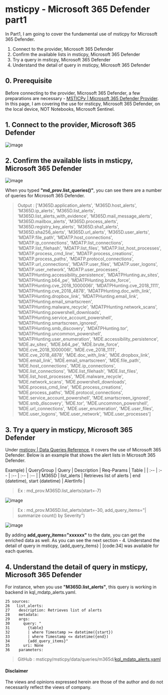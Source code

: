 # msticpy - Microsoft 365 Defender part1
In Part1, I am going to cover the fundamental use of msticpy for Microsoft 365 Defender.
1. Connect to the provider, Microsoft 365 Defender
2. Confirm the available lists in msticpy, Microsoft 365 Defender
3. Try a query in msticpy, Microsoft 365 Defender
4. Understand the detail of query in msticpy, Microsoft 365 Defender

## 0. Prerequisite
Before connecting to the provider, Microsoft 365 Defender, a few preparations are necessary - [MSTICPy | Microsoft 365 Defender Provider](https://msticpy.readthedocs.io/en/latest/data_acquisition/DataProv-MSDefender.html). In this page, I am covering the use for msticpy, Microsoft 365 Defender, on the local device, NOT Notebooks, Microsoft Sentinel.

## 1. Connect to the provider, Microsoft 365 Defender
![image](https://user-images.githubusercontent.com/120234772/218461249-e3fc945d-4d49-471b-8b04-ea0bc6332d37.png)

## 2. Confirm the available lists in msticpy, Microsoft 365 Defender 
![image](https://user-images.githubusercontent.com/120234772/218461392-97fa287a-94ec-40a0-a229-5d200a963ef4.png)

  When you typed **"md_prov.list_queries()"**, you can see there are a number of queries for Microsoft 365 Defender.
> Output :
['M365D.application_alerts',
 'M365D.host_alerts',
 'M365D.ip_alerts',
 'M365D.list_alerts',
 'M365D.list_alerts_with_evidence',
 'M365D.mail_message_alerts',
 'M365D.mailbox_alerts',
 'M365D.process_alerts',
 'M365D.registry_key_alerts',
 'M365D.sha1_alerts',
 'M365D.sha256_alerts',
 'M365D.url_alerts',
 'M365D.user_alerts',
 'MDATP.file_path',
 'MDATP.host_connections',
 'MDATP.ip_connections',
 'MDATP.list_connections',
 'MDATP.list_filehash',
 'MDATP.list_files',
 'MDATP.list_host_processes',
 'MDATP.process_cmd_line',
 'MDATP.process_creations',
 'MDATP.process_paths',
 'MDATP.protocol_connections',
 'MDATP.url_connections',
 'MDATP.user_files',
 'MDATP.user_logons',
 'MDATP.user_network',
 'MDATP.user_processes',
 'MDATPHunting.accessibility_persistence',
 'MDATPHunting.av_sites',
 'MDATPHunting.b64_pe',
 'MDATPHunting.brute_force',
 'MDATPHunting.cve_2018_1000006l',
 'MDATPHunting.cve_2018_1111',
 'MDATPHunting.cve_2018_4878',
 'MDATPHunting.doc_with_link',
 'MDATPHunting.dropbox_link',
 'MDATPHunting.email_link',
 'MDATPHunting.email_smartscreen',
 'MDATPHunting.malware_recycle',
 'MDATPHunting.network_scans',
 'MDATPHunting.powershell_downloads',
 'MDATPHunting.service_account_powershell',
 'MDATPHunting.smartscreen_ignored',
 'MDATPHunting.smb_discovery',
 'MDATPHunting.tor',
 'MDATPHunting.uncommon_powershell',
 'MDATPHunting.user_enumeration',
 'MDE.accessibility_persistence',
 'MDE.av_sites',
 'MDE.b64_pe',
 'MDE.brute_force',
 'MDE.cve_2018_1000006l',
 'MDE.cve_2018_1111',
 'MDE.cve_2018_4878',
 'MDE.doc_with_link',
 'MDE.dropbox_link',
 'MDE.email_link',
 'MDE.email_smartscreen',
 'MDE.file_path',
 'MDE.host_connections',
 'MDE.ip_connections',
 'MDE.list_connections',
 'MDE.list_filehash',
 'MDE.list_files',
 'MDE.list_host_processes',
 'MDE.malware_recycle',
 'MDE.network_scans',
 'MDE.powershell_downloads',
 'MDE.process_cmd_line',
 'MDE.process_creations',
 'MDE.process_paths',
 'MDE.protocol_connections',
 'MDE.service_account_powershell',
 'MDE.smartscreen_ignored',
 'MDE.smb_discovery',
 'MDE.tor',
 'MDE.uncommon_powershell',
 'MDE.url_connections',
 'MDE.user_enumeration',
 'MDE.user_files',
 'MDE.user_logons',
 'MDE.user_network',
 'MDE.user_processes']

## 3. Try a query in msticpy, Microsoft 365 Defender
Under [msticpy | Data Queries Reference](https://msticpy.readthedocs.io/en/latest/data_acquisition/DataQueries.html#queries-for-microsoft-365-defender), it covers the use of Microsoft 365 Defender. Below is an example that shows the alert lists in Microsoft 365 Defender.

Example) 
| QueryGroup | Query | Description | Req-Params | Table | 
| :-- | :-- | :-- | :-- | :-- |
| M365D | list_alerts | Retrieves list of alerts | end (datetime), start (datetime) | AlertInfo |
> Ex : md_prov.M365D.list_alerts(start=-7)

![image](https://user-images.githubusercontent.com/120234772/218467980-43b40976-1d28-4149-824b-4e24bb17a172.png)


> Ex : md_prov.M365D.list_alerts(start=-30, add_query_items="| summarize count() by Severity")

![image](https://user-images.githubusercontent.com/120234772/219261376-6b63ce60-5cc3-493b-b090-aa106acbbf20.png)

By adding **add_query_items="xxxxxx"** to the date, you can get the enriched data as well. As you can see the next section - 4. Understand the detail of query in msticpy, {add_query_items} | [code:34] was available for each queries. 

## 4. Understand the detail of query in msticpy, Microsoft 365 Defender
For instance, when you use **"M365D.list_alerts"**, this query is working in backend in kql_mdatp_alerts.yaml.

```
25 sources:
26   list_alerts:
27    description: Retrieves list of alerts
28    metadata:
29    args:
30      query: "
31        {table}
32        | where Timestamp >= datetime({start})
33        | where Timestamp <= datetime({end})
34        {add_query_items}"
35      uri: None
36    parameters:
 ```
> GitHub : msticpy/msticpy/data/queries/m365d/[kql_mdatp_alerts.yaml](https://github.com/microsoft/msticpy/blob/main/msticpy/data/queries/m365d/kql_mdatp_alerts.yaml)

#### Disclaimer 
The views and opinions expressed herein are those of the author and do not necessarily reflect the views of company.
